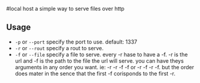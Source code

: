 #local host
a simple way to serve files over http

## Usage

- `-p` or `--port` specify the port to use. default: 1337
- `-r` or `--rout` specify a rout to serve.
- `-f` or `--file` specify a file to serve. every -r hase to have a -f. -r is the url and -f is the path to the file the url will serve. you can have theys arguments in any order you want. ie: -r -r -f -f or -r -f -r -f. but the order
  does mater in the sence that the first -f corisponds to the first -r.
